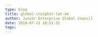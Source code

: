 ```yaml
---
type: blog
title: global-insights-lat-am
author: Junior Enterprise Global Council
date: 2018-07-11 18:51:32
tags:
---
```

